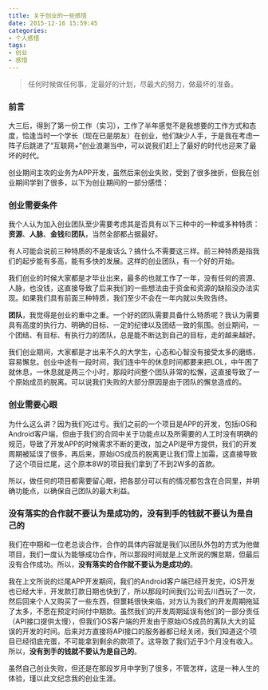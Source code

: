 ```yaml
---
title: 关于创业的一些感悟
date: 2015-12-16 15:59:45
categories:
- 个人感悟
tags:
- 创业
- 感悟
---
```

> 任何时候做任何事，定最好的计划，尽最大的努力，做最坏的准备。

### 前言

大三后，得到了第一份工作（实习），工作了半年感觉不是我想要的工作方式和态度，恰逢当时一个学长（现在已是朋友）在创业，他们缺少人手，于是我在考虑一阵子后跳进了“互联网+”创业浪潮当中，可以说我们赶上了最好的时代也迎来了最坏的时代。

<!--more-->

创业期间主攻的业务为APP开发，虽然后来创业失败，受到了很多挫折，但我在创业期间学到了很多，以下为创业期间的一部分感悟：

### 创业需要条件

我个人认为加入创业团队至少需要考虑其是否具有以下三种中的一种或多种特质：**资源**、**人脉**、**金钱**和**团队**，当然全部都占据最好。

有人可能会说前三种特质的不是废话么？搞什么不需要这三样。前三种特质是指我们的起步能有多高，能有多快的发展。这样的创业团队，有一个好的开始。

我们创业的时候大家都是才毕业出来，最多的也就工作了一年，没有任何的资源、人脉，也没钱，这直接导致了后来我们的一些想法由于资金和资源的缺陷没办法实现。如果我们具有前面三种特质，我们至少不会在一年内就以失败告终。

**团队**，我觉得是创业的重中之重。一个好的团队需要具备什么特质呢？我认为需要具有高度的执行力、明确的目标、一定的纪律以及团结一致的氛围。创业期间，一个团结、有目标、有执行力的团队，总是能不断达到自己的目标，走的越来越好。

我们创业期间，大家都是才出来不久的大学生，心态和心智没有接受太多的磨练，容易懈怠。创业中途有一段时间，我们连中午的休息时间都要来把LOL，中午困了就休息，一休息就是两三个小时，那段时间整个团队非常的松懈，这直接导致了一个原始成员的脱离。可以说我们失败的大部分原因是由于团队的懈怠造成的。

### 创业需要心眼

为什么这么讲？因为我们吃过亏。我们之前的一个项目是APP的开发，包括iOS和Android客户端，但由于我们的合同中关于功能点以及所需要的人工时没有明确的规范，导致了开发APP的时候需求不断的更改，加之API是甲方提供，我们的开发周期被延误了很多，再后来，原始iOS成员的脱离更让我们雪上加霜，这直接导致了这个项目烂尾，这个原本8W的项目我们拿到了不到2W多的首款。

所以，做任何的项目都需要留心眼，把各部分可以有的情况都包含在合同里，并明确功能点，以确保自己团队的最大利益。

### 没有落实的合作就不要认为是成功的，没有到手的钱就不要认为是自己的

我们在中期和一位老总谈合作，合作的具体内容就是我们以团队外包的方式为他做项目，我们一度认为能够成功合作，所以那段时间就是上文所说的懈怠期，但最后没有合作成功。所以，**没有落实的合作就不要认为是成功的**。

我在上文所说的烂尾APP开发期间，我们的Android客户端已经开发完，iOS开发也已经大半，开发款打款日期也快到了，所以那段时间我们公司去川西玩了一次，然后回来个人又购买了一些东西，但噩耗很快来临，对方认为我们的开发周期拖延了太多，不愿在预定时间付中期款。虽然我们的开发周期延误有他们的一部分责任（API接口提供太慢），但我们iOS客户端的开发由于原始iOS成员的离队大大的延误的开发的时间。后来对方直接将API接口的服务器都已经关闭，我们知道这个项目已经彻底完蛋，不可能拿到剩余的款项了。这导致了我们近乎3个月没有收入。所以，**没有到手的钱就不要认为是自己的**。

虽然自己创业失败，但还是在那段岁月中学到了很多，不管怎样，这是一种人生的体验，瑾以此文纪念我的创业生涯。
